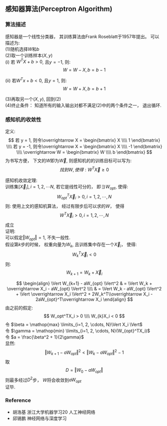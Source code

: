 ## 感知器算法(Perceptron Algorithm)

### 算法描述
感知器是一个线性分类器， 其训练算法由Frank Roseblatt于1957年提出。 可以描述为:  
(1)随机选择$W$和$b$  
(2)取一个训练样本$(X, y)$  
(i) 若 $W^TX + b > 0$, 且$y = -1$, 则:  
$$
W = W - X, b = b - 1
$$

(ii) 若$W^Tx + b < 0$, 且$y = 1$, 则:  
$$
W = W + X, b = b + 1
$$

(3)再取另一个$(X, y)$, 回到(2)  
(4)终止条件： 知道所有的输入输出对都不满足(2)中的两个条件之一， 退出循环.

### 感知机的收敛性
定义:  
$$
若 y = 1, 则令\overrightarrow X = 
\begin{bmatrix}
X \\\\
1
\end{bmatrix} \\\\
若 y = -1, 则令\overrightarrow X = 
\begin{bmatrix}
X \\\\
-1
\end{bmatrix} \\\\ 
\overrightarrow W =
\begin{bmatrix}
W \\\\
b
\end{bmatrix}
$$
为书写方便， 下文的$W$即为$\overrightarrow W$, 则感知机的的训练目标可以写为:
$$
找到W, 使得: W^T\overrightarrow X \geq 0
$$

感知机收敛定理:  
训练集$[\overrightarrow X_i], i=1, 2, \cdots N$, 若它是线性可分的， 即$\exists W_{opt}$, 使得:  
$$
W_{opt}^T\overrightarrow X_i > 0,  i = 1, 2, \cdots, N
$$
则: 使用上文的感知机算法， 经过有限步后可以求的$W$， 使得
$$
W^T\overrightarrow X_i > 0,  i = 1, 2, \cdots, N
$$
成立  
证明:  
可以假定$\Vert W_{opt} \Vert = 1$, 不失一般性.  
假设第$k$步的时候， 权重向量为$W_k$, 且训练集中存在一个$\overrightarrow X_i$， 使得:
$$
W_k^T\overrightarrow X_i < 0
$$
则:
$$
W_{k+1} = W_k + \overrightarrow X_i
$$

$$
\begin{align}
\Vert W_{k+1} - aW_{opt} \Vert^2 & = \Vert W_k + \overrightarrow X_i - aW_{opt} \Vert^2 \\\\
& = \Vert W_k - aW_{opt} \Vert^2 + \Vert \overrightarrow X_i \Vert^2 + 2W_k^T\\overrightarrow X_i - 2aW_{opt}^T\overrightarrow X_i
\end{align}
$$
由之前的假定:
$$
W_opt^TX_i > 0 \\\\
W_{k}X_i < 0
$$
令 $\beta = \mathop{max} \limits_{i=1, 2, \cdots, N}\Vert X_i \Vert$  
令 $\gamma = \mathop{min} \limits_{i=1, 2, \cdots, N}(W_{opt}^TX_i)$  
令 $a = \frac{\beta^2 + 1}{2\gamma}$  
显然:
$$
\Vert W_{k+1} - aW_{opt} \Vert^2 < \Vert W_k - aW_{opt} \Vert^2 - 1
$$
取
$$
D = \Vert W_0 - aW_{opt} \Vert
$$
则最多经过$D^2$步，   $W$将会收敛到$aW_{opt}$  
证毕.




### Reference
* 胡浩基 浙江大学机器学习20 人工神经网络
* 邱锡鹏 神经网络与深度学习
